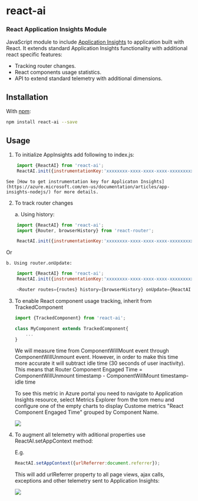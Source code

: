 # react-ai
### React Application Insights Module
JavaScript module to include [Application Insights](https://github.com/Microsoft/ApplicationInsights-JS/blob/master/API-reference.md) to application built with React.
It extends standard Application Insights functionality with additional react specific features:
* Tracking router changes.
* React components usage statistics.
* API to extend standard telemetry with additional dimensions.

## Installation

With [npm](https://www.npmjs.com/):
```bash
npm install react-ai --save
```

## Usage

1. To initialize AppInsights add following to index.js:

```javascript
    import {ReactAI} from 'react-ai';
    ReactAI.init({instrumentationKey:'xxxxxxxx-xxxx-xxxx-xxxx-xxxxxxxxxxxxx'});
```

    See [How to get instrumentation key for Applicaton Insights](https://azure.microsoft.com/en-us/documentation/articles/app-insights-nodejs/) for more details.

2. To track router changes

    a. Using history:

```javascript
    import {ReactAI} from 'react-ai';
    import {Router, browserHistory} from 'react-router';

    ReactAI.init({instrumentationKey:'xxxxxxxx-xxxx-xxxx-xxxx-xxxxxxxxxxxxx'}, browserHistory);
```

Or

    b. Using router.onUpdate:
```javascript
    import {ReactAI} from 'react-ai';
    ReactAI.init({instrumentationKey:'xxxxxxxx-xxxx-xxxx-xxxx-xxxxxxxxxxxxx'});

    <Router routes={routes} history={browserHistory} onUpdate={ReactAI.trackRouterChange}/>
```


3. To enable React component usage tracking, inherit from TrackedComponent  

	```javascript
    import {TrackedComponent} from 'react-ai';

    class MyComponent extends TrackedComponent{
        ...
    }
	```

    We will measure time from ComponentWillMount event through ComponentWillUnmount event. However, in order to make this time more accurate it will subtract idle time (30 seconds of user inactivity). 
    This means that Router Component Engaged Time = ComponentWillUnmount timestamp - ComponentWillMount timestamp- idle time  

    To see this metric in Azure portal you need to navigate to Application Insights resource, select Metrics Explorer from the tom menu and configure one of the empty charts to display Custome metrics "React Component Engaged Time" grouped by Component Name.

    <img src="https://cloud.githubusercontent.com/assets/3801171/18721652/43d6a092-7fe6-11e6-9d76-ca6280f3e36e.png"/>

4. To augment all telemetry with aditional properties use ReactAI.setAppContext method:

    E.g. 
    ```javascript
    ReactAI.setAppContext({urlReferrer:document.referrer});
    ```

    This will add urlReferrer property to all page views, ajax calls, exceptions and other telemetry sent to Application Insights:

    <img src ="https://cloud.githubusercontent.com/assets/3801171/18721651/43c4861e-7fe6-11e6-8541-3614111acc8f.png"/>





